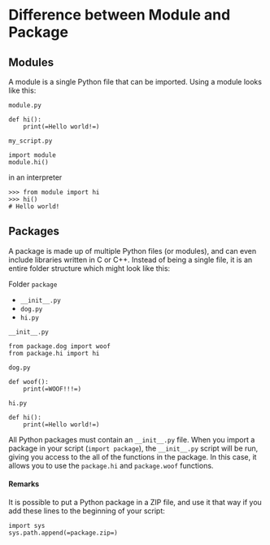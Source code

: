 # Difference between Module and Package



## Modules


A module is a single Python file that can be imported. Using a module looks like this:

`module.py`

```
def hi():
    print(=Hello world!=)

```

`my_script.py`

```
import module
module.hi()

```

in an interpreter

```
>>> from module import hi
>>> hi()
# Hello world!

```



## Packages


A package is made up of multiple Python files (or modules), and can even include libraries written in C or C++. Instead of being a single file, it is an entire folder structure which might look like this:

Folder `package`

- `__init__.py`
- `dog.py`
- `hi.py`

`__init__.py`

```
from package.dog import woof
from package.hi import hi

```

`dog.py`

```
def woof():
    print(=WOOF!!!=)

```

`hi.py`

```
def hi():
    print(=Hello world!=)

```

All Python packages must contain an `__init__.py` file. When you import a package in your script (`import package`), the `__init__.py` script will be run, giving you access to the all of the functions in the package. In this case, it allows you to use the `package.hi` and `package.woof` functions.



#### Remarks


It is possible to put a Python package in a ZIP file, and use it that way if you add these lines to the beginning of your script:

```
import sys
sys.path.append(=package.zip=)

```

